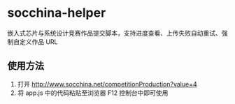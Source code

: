 # socchina-helper

嵌入式芯片与系统设计竞赛作品提交脚本，支持进度查看、上传失败自动重试、强制自定义作品 URL

## 使用方法

1. 打开 http://www.socchina.net/competitionProduction?value=4
2. 将 app.js 中的代码粘贴至浏览器 F12 控制台中即可使用
